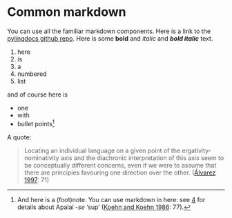 
# Common markdown
You can use all the familiar markdown components.
Here is a link to the [pylingdocs github repo](https://github.com/fmatter/pylingdocs/).
Here is some **bold** and _italic_ and **_bold italic_** text.

1. here
2. is
3. a
4. numbered
3. list

and of course here is

* one
* with
* bullet points[^3]

A quote:

> Locating an individual language on a given point of the ergativity-nominativity axis and the diachronic interpretation of this axis seem to be conceptually different concerns, even if we were to assume that there are principies favouring one direction over the other. ([Álvarez 1997](site:references/#source-alvarez1998split): 71)

[^3]: And here is a (foot)note. You can use markdown in here: see [4](site:/sec:data#sec:data) for details about Apalaí <i>-se</i> ‘<span class="gloss">sup<span class="tooltiptext gloss-sup" ></span></span>’ ([Koehn and Koehn 1986](site:references/#source-koehn1986apalai): 77).
